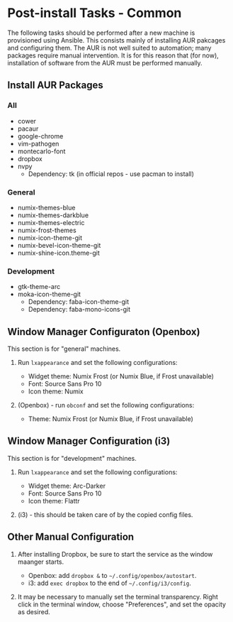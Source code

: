 Post-install Tasks - Common
===========================

The following tasks should be performed after a new machine is provisioned 
using Ansible.  This consists mainly of installing AUR pakcages and configuring 
them.  The AUR is not well suited to automation; many packages require manual 
intervention.  It is for this reason that (for now), installation of software
from the AUR must be performed manually.

Install AUR Packages
--------------------

### All ###
* cower
* pacaur
* google-chrome
* vim-pathogen
* montecarlo-font
* dropbox
* nvpy
    * Dependency: tk (in official repos - use pacman to install)

### General ###
* numix-themes-blue
* numix-themes-darkblue
* numix-themes-electric
* numix-frost-themes
* numix-icon-theme-git
* numix-bevel-icon-theme-git
* numix-shine-icon.theme-git

### Development ###
* gtk-theme-arc
* moka-icon-theme-git
	* Dependency: faba-icon-theme-git
	* Dependency: faba-mono-icons-git

Window Manager Configuraton (Openbox) 
-------------------------------------

This section is for "general" machines.

1. Run `lxappearance` and set the following configurations:

	* Widget theme: Numix Frost (or Numix Blue, if Frost unavailable)
	* Font: Source Sans Pro 10
	* Icon theme: Numix

2. (Openbox) - run `obconf` and set the following configurations:

	* Theme: Numix Frost (or Numix Blue, if Frost unavailable)

Window Manager Configuration (i3)
---------------------------------

This section is for "development" machines.

1. Run `lxappearance` and set the following configurations:

	* Widget theme: Arc-Darker
	* Font: Source Sans Pro 10
	* Icon theme: Flattr

2. (i3) - this should be taken care of by the copied config files.

Other Manual Configuration
--------------------------

1. After installing Dropbox, be sure to start the service as the window maanger
   starts.

	* Openbox: add `dropbox &` to `~/.config/openbox/autostart`.
	* i3: add `exec dropbox` to the end of `~/.config/i3/config`.

2. It may be necessary to manually set the terminal transparency.  Right click
   in the terminal window, choose "Preferences", and set the opacity as desired.
